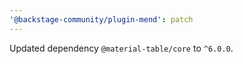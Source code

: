 ```yaml
---
'@backstage-community/plugin-mend': patch
---
```


Updated dependency `@material-table/core` to `^6.0.0`.
